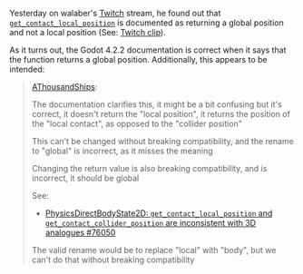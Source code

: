 Yesterday on walaber's [Twitch](../notes/twitch.md) stream, he found out that [`get_contact_local_position`](https://docs.godotengine.org/en/4.2/classes/class_physicsdirectbodystate3d.html#class-physicsdirectbodystate3d-method-get-contact-local-position) is documented as returning a global position and not a local position (See: [Twitch clip](https://www.twitch.tv/walaber/clip/MistyAffluentSalamanderOSfrog-mtx4jXJfb1tyN1QR)).

As it turns out, the Godot 4.2.2 documentation is correct when it says that the function returns a global position. Additionally, this appears to be intended:

> [AThousandShips](https://github.com/godotengine/godot/issues/89938#issuecomment-2022364558):
>
> The documentation clarifies this, it might be a bit confusing but it's correct, it doesn't return the "local position", it returns the position of the "local contact", as opposed to the "collider position"
>
> This can't be changed without breaking compatibility, and the rename to "global" is incorrect, as it misses the meaning
>
> Changing the return value is also breaking compatibility, and is incorrect, it should be global
>
> See:
> - [PhysicsDirectBodyState2D: `get_contact_local_position` and `get_contact_collider_position` are inconsistent with 3D analogues #76050](https://github.com/godotengine/godot/issues/76050)
>
> The valid rename would be to replace "local" with "body", but we can't do that without breaking compatibility
